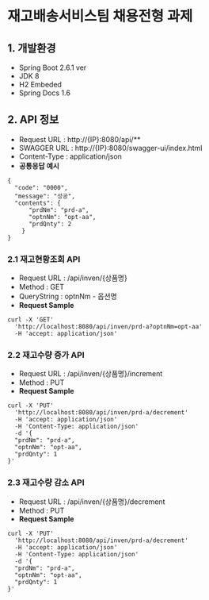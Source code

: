 재고배송서비스팀 채용전형 과제
=============

 ## 1. 개발환경
- Spring Boot 2.6.1 ver
- JDK 8
- H2 Embeded
- Spring Docs 1.6

 ## 2. API 정보
- Request URL : http://{IP}:8080/api/**
- SWAGGER URL : http://{IP}:8080/swagger-ui/index.html
- Content-Type : application/json
- **공통응답 예시**
```
{
  "code": "0000",
  "message": "성공",
  "contents": {
      "prdNm": "prd-a",
      "optnNm": "opt-aa",
      "prdQnty": 2
    }
}
```

 ### 2.1 재고현황조회 API
- Request URL : /api/inven/{상품명}
- Method : GET
- QueryString : optnNm - 옵션명
- **Request Sample**
```
curl -X 'GET'
  'http://localhost:8080/api/inven/prd-a?optnNm=opt-aa'
  -H 'accept: application/json'
```

 ### 2.2  재고수량 증가 API
- Request URL : /api/inven/{상품명}/increment
- Method : PUT
- **Request Sample**

```
curl -X 'PUT'
  'http://localhost:8080/api/inven/prd-a/decrement'
  -H 'accept: application/json'
  -H 'Content-Type: application/json'
  -d '{
  "prdNm": "prd-a",
  "optnNm": "opt-aa",
  "prdQnty": 1
}'
```

 ### 2.3  재고수량 감소 API
- Request URL : /api/inven/{상품명}/decrement
- Method : PUT
- **Request Sample**

```
curl -X 'PUT'
  'http://localhost:8080/api/inven/prd-a/decrement'
  -H 'accept: application/json'
  -H 'Content-Type: application/json'
  -d '{
  "prdNm": "prd-a",
  "optnNm": "opt-aa",
  "prdQnty": 1
}'
```

